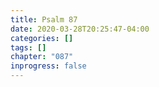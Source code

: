```yaml
---
title: Psalm 87
date: 2020-03-28T20:25:47-04:00
categories: []
tags: []
chapter: "087"
inprogress: false
---
```


